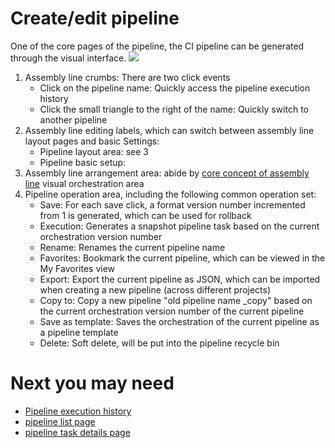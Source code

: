 # Create/edit pipeline
One of the core pages of the pipeline, the CI pipeline can be generated through the visual interface.
![](../../../.gitbook/assets/image%20%2811%29.png)

1. Assembly line crumbs: There are two click events
   * Click on the pipeline name: Quickly access the pipeline execution history
   * Click the small triangle to the right of the name: Quickly switch to another pipeline
2. Assembly line editing labels, which can switch between assembly line layout pages and basic Settings:
   * Pipeline layout area: see 3
   * Pipeline basic setup:
3. Assembly line arrangement area: abide by [core concept of assembly line](../../../overview/learn-pipeline-in-5-min.md) visual orchestration area
4. Pipeline operation area, including the following common operation set:
   * Save: For each save click, a format version number incremented from 1 is generated, which can be used for rollback
   * Execution: Generates a snapshot pipeline task based on the current orchestration version number
   * Rename: Renames the current pipeline name
   * Favorites: Bookmark the current pipeline, which can be viewed in the My Favorites view
   * Export: Export the current pipeline as JSON, which can be imported when creating a new pipeline (across different projects)
   * Copy to: Copy a new pipeline "old pipeline name \_copy" based on the current orchestration version number of the current pipeline
   * Save as template: Saves the orchestration of the current pipeline as a pipeline template
   * Delete: Soft delete, will be put into the pipeline recycle bin



 #  Next you may need

* [Pipeline execution history](../pipeline-build-history.md)
* [pipeline list page](../pipeline-list.md)
* [pipeline task details page](../pipeline-build-detail/)

